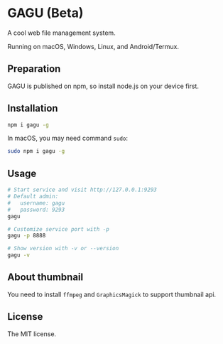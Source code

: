 # GAGU (Beta)

A cool web file management system.

Running on macOS, Windows, Linux, and Android/Termux.

## Preparation

GAGU is published on npm, so install node.js on your device first.

## Installation

```sh
npm i gagu -g
```

In macOS, you may need command `sudo`:

```sh
sudo npm i gagu -g
```

## Usage

```sh
# Start service and visit http://127.0.0.1:9293
# Default admin:
#   username: gagu
#   password: 9293
gagu

# Customize service port with -p
gagu -p 8888

# Show version with -v or --version
gagu -v
```

## About thumbnail

You need to install `ffmpeg` and `GraphicsMagick` to support thumbnail api.

## License

The MIT license.
